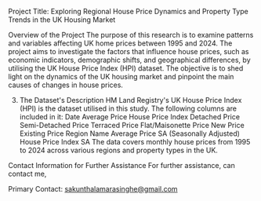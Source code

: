 Project Title: Exploring Regional House Price Dynamics and Property Type Trends in the UK Housing Market

Overview of the Project
The purpose of this research is to examine patterns and variables affecting UK home prices between 1995 and 2024. The project aims to investigate the factors that influence house prices, such as economic indicators, demographic shifts, and geographical differences, by utilising the UK House Price Index (HPI) dataset. The objective is to shed light on the dynamics of the UK housing market and pinpoint the main causes of changes in house prices.

3. The Dataset's Description
HM Land Registry's UK House Price Index (HPI) is the dataset utilised in this study. The following columns are included in it:
Date
Average Price
House Price Index
Detached Price
Semi-Detached Price
Terraced Price
Flat/Maisonette Price
New Price
Existing Price
Region Name
Average Price SA (Seasonally Adjusted)
House Price Index SA
The data covers monthly house prices from 1995 to 2024 across various regions and property types in the UK.

Contact Information for Further Assistance
For further assistance, can contact me,

Primary Contact: sakunthalamarasinghe@gmail.com
